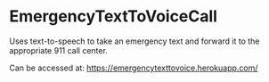 EmergencyTextToVoiceCall
========================

Uses text-to-speech to take an emergency text and forward it to the appropriate 911 call center.

Can be accessed at:
https://emergencytexttovoice.herokuapp.com/
